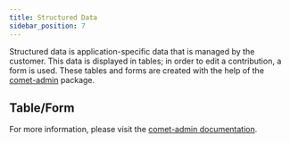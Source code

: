 ```yaml
---
title: Structured Data
sidebar_position: 7
---
```


Structured data is application-specific data that is managed by the customer. This data is displayed in tables; in order to edit a contribution, a form is used. These tables and forms are created with the help of the [comet-admin](https://github.com/vivid-planet/comet-admin) package.

## Table/Form

For more information, please visit the [comet-admin documentation](https://comet-admin.netlify.app/?path=/story/docs-intro--page).
